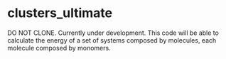 # clusters_ultimate
DO NOT CLONE. Currently under development. This code will be able to calculate the energy of a set of systems composed by molecules, each molecule composed by monomers. 
